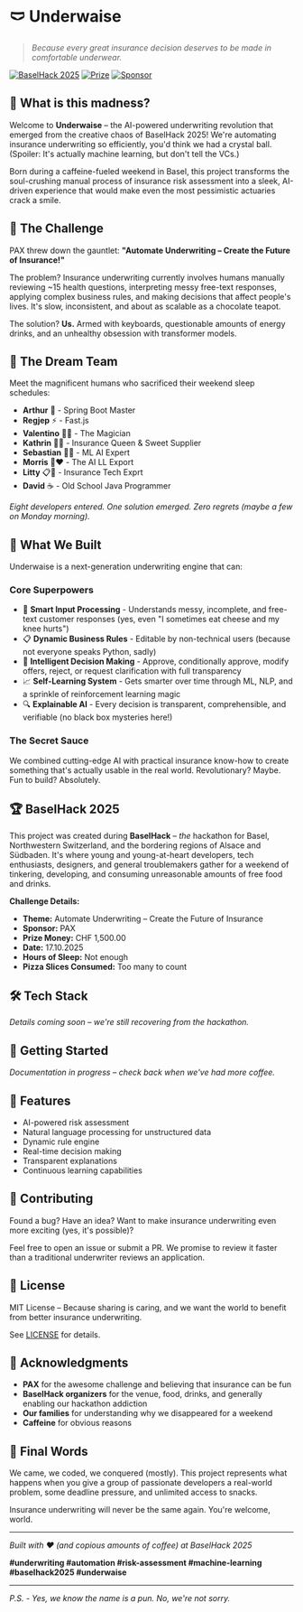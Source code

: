 # 🩲 Underwaise

> *Because every great insurance decision deserves to be made in comfortable underwear.*

[![BaselHack 2025](https://img.shields.io/badge/BaselHack-2025-orange)](https://baselhack.ch)
[![Prize](https://img.shields.io/badge/Prize-CHF%201%2C500-gold)](https://baselhack.ch)
[![Sponsor](https://img.shields.io/badge/Sponsor-PAX-blue)](https://www.pax.ch)

## 🎯 What is this madness?

Welcome to **Underwaise** – the AI-powered underwriting revolution that emerged from the creative chaos of BaselHack 2025! We're automating insurance underwriting so efficiently, you'd think we had a crystal ball. (Spoiler: It's actually machine learning, but don't tell the VCs.)

Born during a caffeine-fueled weekend in Basel, this project transforms the soul-crushing manual process of insurance risk assessment into a sleek, AI-driven experience that would make even the most pessimistic actuaries crack a smile.

## 🚀 The Challenge

PAX threw down the gauntlet: **"Automate Underwriting – Create the Future of Insurance!"**

The problem? Insurance underwriting currently involves humans manually reviewing ~15 health questions, interpreting messy free-text responses, applying complex business rules, and making decisions that affect people's lives. It's slow, inconsistent, and about as scalable as a chocolate teapot.

The solution? **Us.** Armed with keyboards, questionable amounts of energy drinks, and an unhealthy obsession with transformer models.

## 🎪 The Dream Team

Meet the magnificent humans who sacrificed their weekend sleep schedules:

- **Arthur** 🍃 - Spring Boot Master
- **Regjep** ⚡ - Fast.js
- **Valentino** 🎩✨ - The Magician
- **Kathrin** 🏥🍬 - Insurance Queen & Sweet Supplier
- **Sebastian** 🤖🧠 - ML AI Expert
- **Morris** 🤖❤️ - The AI LL Export
- **Litty** 📋💼 - Insurance Tech Exprt
- **David** ☕️ - Old School Java Programmer

*Eight developers entered. One solution emerged. Zero regrets (maybe a few on Monday morning).*

## 🧠 What We Built

Underwaise is a next-generation underwriting engine that can:

### Core Superpowers
- 🤖 **Smart Input Processing** - Understands messy, incomplete, and free-text customer responses (yes, even "I sometimes eat cheese and my knee hurts")
- 📋 **Dynamic Business Rules** - Editable by non-technical users (because not everyone speaks Python, sadly)
- 🎯 **Intelligent Decision Making** - Approve, conditionally approve, modify offers, reject, or request clarification with full transparency
- 📈 **Self-Learning System** - Gets smarter over time through ML, NLP, and a sprinkle of reinforcement learning magic
- 🔍 **Explainable AI** - Every decision is transparent, comprehensible, and verifiable (no black box mysteries here!)

### The Secret Sauce
We combined cutting-edge AI with practical insurance know-how to create something that's actually usable in the real world. Revolutionary? Maybe. Fun to build? Absolutely.

## 🏆 BaselHack 2025

This project was created during **BaselHack** – *the* hackathon for Basel, Northwestern Switzerland, and the bordering regions of Alsace and Südbaden. It's where young and young-at-heart developers, tech enthusiasts, designers, and general troublemakers gather for a weekend of tinkering, developing, and consuming unreasonable amounts of free food and drinks.

**Challenge Details:**
- **Theme:** Automate Underwriting – Create the Future of Insurance
- **Sponsor:** PAX
- **Prize Money:** CHF 1,500.00
- **Date:** 17.10.2025
- **Hours of Sleep:** Not enough
- **Pizza Slices Consumed:** Too many to count

## 🛠️ Tech Stack

*Details coming soon – we're still recovering from the hackathon.*

## 🚦 Getting Started

*Documentation in progress – check back when we've had more coffee.*

## 🎨 Features

- AI-powered risk assessment
- Natural language processing for unstructured data
- Dynamic rule engine
- Real-time decision making
- Transparent explanations
- Continuous learning capabilities

## 🤝 Contributing

Found a bug? Have an idea? Want to make insurance underwriting even more exciting (yes, it's possible)?

Feel free to open an issue or submit a PR. We promise to review it faster than a traditional underwriter reviews an application.

## 📜 License

MIT License – Because sharing is caring, and we want the world to benefit from better insurance underwriting.

See [LICENSE](LICENSE) for details.

## 🙏 Acknowledgments

- **PAX** for the awesome challenge and believing that insurance can be fun
- **BaselHack organizers** for the venue, food, drinks, and generally enabling our hackathon addiction
- **Our families** for understanding why we disappeared for a weekend
- **Caffeine** for obvious reasons

## 💬 Final Words

We came, we coded, we conquered (mostly). This project represents what happens when you give a group of passionate developers a real-world problem, some deadline pressure, and unlimited access to snacks.

Insurance underwriting will never be the same again. You're welcome, world.

---

*Built with ❤️ (and copious amounts of coffee) at BaselHack 2025*

**#underwriting #automation #risk-assessment #machine-learning #baselhack2025 #underwaise**

---

*P.S. - Yes, we know the name is a pun. No, we're not sorry.*
